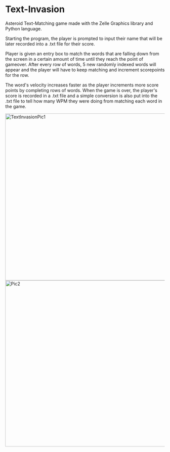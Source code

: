 # Text-Invasion

Asteroid Text-Matching game made with the Zelle Graphics library and Python language.

Starting the program, the player is prompted to input their name that will be later recorded into a .txt file for their score.

Player is given an entry box to match the words that are falling down from the screen in a certain amount of time until they reach the point of gameover. After every row of words, 5 new randomly indexed words will appear and the player will have to keep matching and increment scorepoints for the row. 

The word's velocity increases faster as the player increments more score points by completing rows of words. When the game is over, the player's score is recorded in a .txt file and a simple conversion is also put into the .txt file to tell how many WPM they were doing from matching each word in the game.

<img width="528" alt="TextInvasionPic1" src="https://user-images.githubusercontent.com/46412260/64909847-06b3ab80-d6df-11e9-8a01-595d5d6514b4.PNG">

<img width="526" alt="Pic2" src="https://user-images.githubusercontent.com/46412260/64910033-d66d0c80-d6e0-11e9-80f8-0d10c48fc6aa.PNG">

